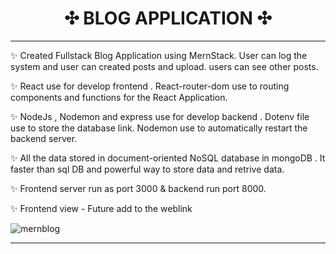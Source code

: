 

<p align="center">
  <div align="center" class="yummy"><h1>✣ BLOG APPLICATION ✣</h1></div>
</p>
<hr>
✨ Created Fullstack Blog Application using MernStack. User can log the system and user can created posts and upload. users can see other posts.

✨ React use for develop frontend . React-router-dom use to routing components and functions for the React Application.

✨ NodeJs , Nodemon and express use for develop backend . Dotenv file use to store the database link. Nodemon use to automatically restart the backend server.
  
✨ All the data stored in document-oriented NoSQL database in mongoDB . It faster than sql DB and powerful way to store data and retrive data.

✨ Frontend server run as port 3000 & backend run port 8000.

✨ Frontend view - Future add to the weblink 

![mernblog](https://user-images.githubusercontent.com/89340276/178717818-0a9aa1cb-3e31-4f69-b79f-4e7663450681.PNG)
<hr/>
